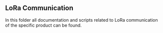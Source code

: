 ## LoRa Communication

In this folder all documentation and scripts related to LoRa communication of the specific product can be found. 